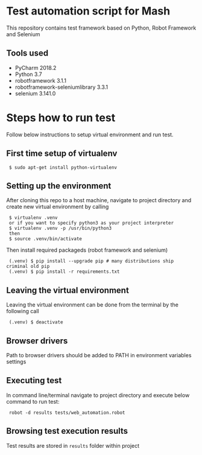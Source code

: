 # Test automation script for Mash

This repository contains test framework based on Python, Robot Framework and Selenium

## Tools used

- PyCharm 2018.2
- Python 3.7
- robotframework	3.1.1
- robotframework-seleniumlibrary	3.3.1
- selenium	3.141.0

# Steps how to run test
Follow below instructions to setup virtual environment and run test.

## First time setup of virtualenv
~~~~
 $ sudo apt-get install python-virtualenv
~~~~

## Setting up the environment

After cloning this repo to a host machine, navigate to project directory and create new virtual environment by calling

~~~~
 $ virtualenv .venv
 or if you want to specify python3 as your project interpreter
 $ virtualenv .venv -p /usr/bin/python3
 then 
 $ source .venv/bin/activate
~~~~

Then install required packageds (robot framework and selenium)

~~~~
 (.venv) $ pip install --upgrade pip # many distributions ship criminal old pip
 (.venv) $ pip install -r requirements.txt
~~~~

## Leaving the virtual environment

Leaving the virtual environment can be done from the terminal by the following call

~~~~
 (.venv) $ deactivate
~~~~

## Browser drivers

Path to browser drivers should be added to PATH in environment variables settings

## Executing test

In command line/terminal navigate to project directory and execute below command to run test:
~~~~
 robot -d results tests/web_automation.robot
~~~~

## Browsing test execution results

Test results are stored in `results` folder within project
